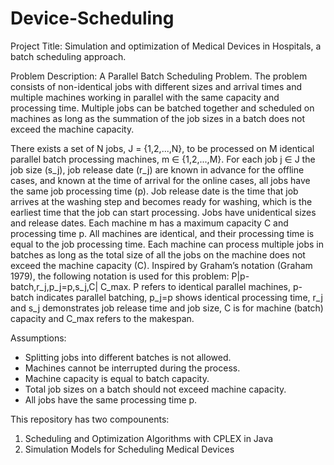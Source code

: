 # Device-Scheduling
Project Title:
Simulation and optimization of Medical Devices in Hospitals, a batch scheduling approach.

Problem Description:
A Parallel Batch Scheduling Problem.
The problem consists of non-identical jobs with different sizes and arrival times and multiple machines working in parallel with the same capacity and processing time. 
Multiple jobs can be batched together and scheduled on machines as long as the summation of the job sizes in a batch does not exceed the machine capacity. 

There exists a set of N jobs, J = {1,2,...,N}, to be processed on M identical parallel batch processing machines, m ∈ {1,2,...,M}. 
For each job j ∈ J the job size (s_j), job release date (r_j) are known in advance for the offline cases, and known at the time of arrival for the online cases, all jobs have the same job processing time (p). 
Job release date is the time that job arrives at the washing step and becomes ready for washing, which is the earliest time that the job can start processing. 
Jobs have unidentical sizes and release dates. 
Each machine m  has a maximum capacity C and processing time p. 
All machines are identical, and their processing time is equal to the job processing time. 
Each machine can process multiple jobs in batches as long as the total size of all the jobs on the machine does not exceed the machine capacity (C). 
Inspired by Graham’s notation (Graham 1979), the following notation is used for this problem: P|p-batch,r_j,p_j=p,s_j,C| C_max. P refers to identical parallel machines, p-batch indicates parallel batching, p_j=p shows identical processing time, r_j  and s_j  demonstrates job release time and job size, C is for machine (batch) capacity and C_max refers to the makespan.

Assumptions:
-	Splitting jobs into different batches is not allowed.
- Machines cannot be interrupted during the process.
- Machine capacity is equal to batch capacity.
- Total job sizes on a batch should not exceed machine capacity.
- All jobs have the same processing time p.

This repository has two compounents:
  1. Scheduling and Optimization Algorithms with CPLEX in Java 
  2. Simulation Models for Scheduling Medical Devices 
